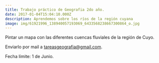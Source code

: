 ```yaml
---
title: Trabajo práctico de Geografia 2do año.
date: 2017-01-04T15:04:10.000Z
description: Aprendemos sobre los ríos de la región cuyana
image: img/61921996_138940057193069_6433568238667300864_o.jpg
---
```

Pintar un mapa con las diferentes cuencas fluviales de la región de Cuyo.

Enviarlo por mail a tareasgeografia@gmail.com.



Fecha límite: 1 de Junio.